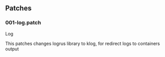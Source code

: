 ## Patches

### 001-log.patch

Log

This patches changes logrus library to klog, for redirect logs to containers output
